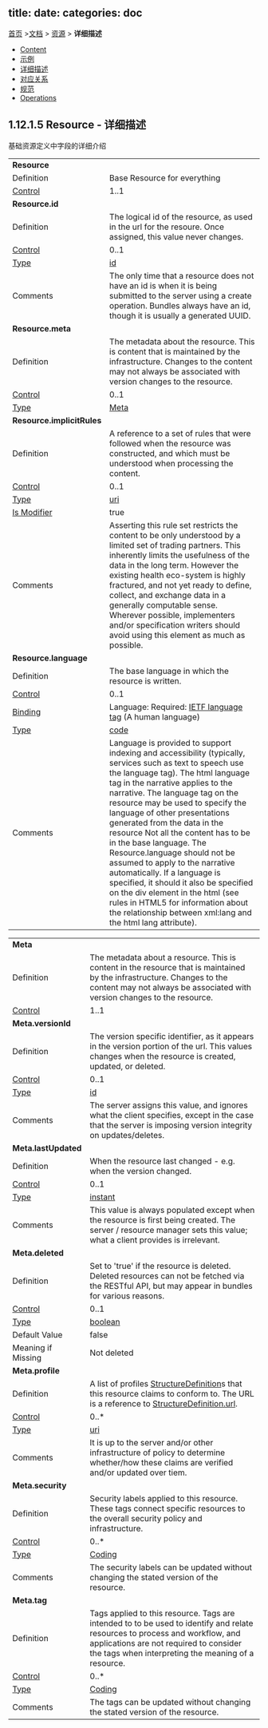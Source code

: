 title: 
date: 
categories: doc
---

[首页](../home/index.html) >[文档](documentation.html) > [资源](resource.html) > **详细描述**


*   [Content](#)
*   [示例](resource-examples.html)
*   [详细描述](resource-definitions.html)
*   [对应关系](resource-mappings.html)
*   [规范](resource-packages.html)
*   [Operations](resource-operations.html)


##  1.12.1.5 Resource - 详细描述

基础资源定义中字段的详细介绍

| | |      
| ------ | ------- |     
| **Resource** |
  | Definition | Base Resource for everything |
  | [Control](conformance-rules.html#conformance) | 1..1 |
| **Resource.id** |
  | Definition | The logical id of the resource, as used in the url for the resoure. Once assigned, this value never changes. |
  | [Control](conformance-rules.html#conformance) | 0..1 |
  | [Type](datatypes.html) | [id](datatypes.html#id) |
  | Comments | The only time that a resource does not have an id is when it is being submitted to the server using a create operation. Bundles always have an id, though it is usually a generated UUID. |
  | **Resource.meta** |
  | Definition | The metadata about the resource. This is content that is maintained by the infrastructure. Changes to the content may not always be associated with version changes to the resource.|
  | [Control](conformance-rules.html#conformance) | 0..1 |
  | [Type](datatypes.html) | [Meta](resource.html#Meta) |
  | **Resource.implicitRules** |
  | Definition | A reference to a set of rules that were followed when the resource was constructed, and which must be understood when processing the content. |
  | [Control](conformance-rules.html#conformance) | 0..1 |
  | [Type](datatypes.html) | [uri](datatypes.html#uri) |
  | [Is Modifier](conformance-rules.html#ismodifier) | true |
  | Comments | Asserting this rule set restricts the content to be only understood by a limited set of trading partners. This inherently limits the usefulness of the data in the long term. However the existing health eco-system is highly fractured, and not yet ready to define, collect, and exchange data in a generally computable sense. Wherever possible, implementers and/or specification writers should avoid using this element as much as possible. |
  | **Resource.language** |
  | Definition | The base language in which the resource is written. |
  | [Control](conformance-rules.html#conformance) | 0..1 |
  | [Binding](terminologies.html) | Language: Required: [IETF language tag](http://tools.ietf.org/html/bcp47) (A human language) |
  | [Type](datatypes.html) | [code](datatypes.html#code) |
  | Comments | Language is provided to support indexing and accessibility (typically, services such as text to speech use the language tag). The html language tag in the narrative applies  to the narrative. The language tag on the resource may be used to specify the language of other presentations generated from the data in the resource  Not all the content has to be in the base language. The Resource.language should not be assumed to apply to the narrative automatically. If a language is specified, it should it also be specified on the div element in the html (see rules in HTML5 for information about the relationship between xml:lang and the html lang attribute). |


| | |      
| ------ | ------- |     
  | **Meta** |
  | Definition | The metadata about a resource. This is content in the resource that is maintained by the infrastructure. Changes to the content may not always be associated with version changes to the resource. |
  | [Control](conformance-rules.html#conformance) | 1..1 |
  | **Meta.versionId** |
  | Definition | The version specific identifier, as it appears in the version portion of the url. This values changes when the resource is created, updated, or deleted. |
  | [Control](conformance-rules.html#conformance) | 0..1 |
  | [Type](datatypes.html) | [id](datatypes.html#id) |
  | Comments | The server assigns this value, and ignores what the client specifies, except in the case that the server is imposing version integrity on updates/deletes. |
  | **Meta.lastUpdated** |
  | Definition | When the resource last changed - e.g. when the version changed. |
  | [Control](conformance-rules.html#conformance) | 0..1 |
  | [Type](datatypes.html) | [instant](datatypes.html#instant) |
  | Comments | This value is always populated except when the resource is first being created. The server / resource manager sets this value; what a client provides is irrelevant. |
  | **Meta.deleted** |
  | Definition | Set to 'true' if the resource is deleted. Deleted resources can not be fetched via the RESTful API, but may appear in bundles for various reasons. |
  | [Control](conformance-rules.html#conformance) | 0..1 |
  | [Type](datatypes.html) | [boolean](datatypes.html#boolean) |
  | Default Value | false |
  | Meaning if Missing | Not deleted |
  | **Meta.profile** |
  | Definition | A list of profiles [StructureDefinition](structuredefinition.html)s that this resource claims to conform to. The URL is a reference to [StructureDefinition.url](null). |
  | [Control](conformance-rules.html#conformance) | 0..* |
  | [Type](datatypes.html) | [uri](datatypes.html#uri) |
  | Comments | It is up to the server and/or other infrastructure of policy to determine whether/how these claims are verified and/or updated over tiem. |
  | **Meta.security** |
  | Definition | Security labels applied to this resource. These tags connect specific resources to the overall security policy and infrastructure. |
  | [Control](conformance-rules.html#conformance) | 0..* |
  | [Type](datatypes.html) | [Coding](datatypes.html#Coding) |
  | Comments | The security labels can be updated without changing the stated version of the resource. |
  | **Meta.tag** |
  | Definition | Tags applied to this resource. Tags are intended to to be used to identify and relate resources to process and workflow, and applications are not required to consider the tags when interpreting the meaning of a resource. |
  | [Control](conformance-rules.html#conformance) | 0..* |
  | [Type](datatypes.html) | [Coding](datatypes.html#Coding) |
  | Comments | The tags can be updated without changing the stated version of the resource. |
